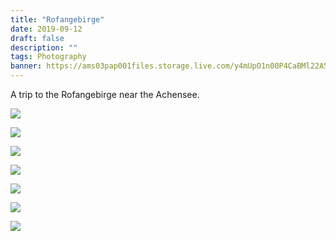 ```yaml
---
title: "Rofangebirge"
date: 2019-09-12
draft: false
description: ""
tags: Photography
banner: https://ams03pap001files.storage.live.com/y4mUpO1n00P4CaBMl22A5xgYfbe3--wJ5P5AH2SRy0BHz85L_pkxzeWWFFyvtvoharst23y_O0lbNb4zZCjoHc2zxPt97G_B5ahiA4bRbCUiux1-6Kg-rC9bq_4ZkyMEjri1ECq8JnlihRftILJdXr3cxolQwq-ziMKjfH4Q2auSXz-lr6HWwwY2-Fgr16cf9MC?width=5724&height=3816&cropmode=none
---
```


A trip to the Rofangebirge near the Achensee.

![](https://ams03pap001files.storage.live.com/y4mUpO1n00P4CaBMl22A5xgYfbe3--wJ5P5AH2SRy0BHz85L_pkxzeWWFFyvtvoharst23y_O0lbNb4zZCjoHc2zxPt97G_B5ahiA4bRbCUiux1-6Kg-rC9bq_4ZkyMEjri1ECq8JnlihRftILJdXr3cxolQwq-ziMKjfH4Q2auSXz-lr6HWwwY2-Fgr16cf9MC?width=5724&height=3816&cropmode=none)

![](https://ams03pap001files.storage.live.com/y4mCuJcmIk6g3-GO9J20hymF0g1MjHFQcz--Vx0XgyW4b0Ey54CgPQOOH6cmV1tcVCEdmuN2TkAoRTpT8k_p-o5QgEgHcDyPFG10OWnOaszOF_rjSZed78irTRkBf2n-iI8-P5cAt9BKeHK-Y4u_b0_ebUzMwfm7Mt_bgBBA4DPWxuzyFoVRRHKHzOd6RcD6tdq?width=3989&height=5983&cropmode=none)

![](https://ams03pap001files.storage.live.com/y4mzJQH-41zj577oji1GjNcjVs4_GL3H-2CBiP_4c58vaIBfZ7h6H1WpRc2ERhsAkXoKp1Skim9GgX-GAYiD-WGtvt5FGkPbPr8C4NDIr0Aw6CiQBI7sUgF3aurgrqQ6WvKBJ40AT_OhyoAB_38RIuWTtez3MlhHqzSMbAUlAVLWa2_K6gNGpYM3u4O9GLKuyut?width=3809&height=5713&cropmode=none)

![](https://ams03pap001files.storage.live.com/y4mLZthhbqwaic4OqPFh9jDVggrMKen4A8LUqbtTq-ukCMwCJpfN0A6zNADL6QYEVO6pQj3s9BUAJIoeGwTg5-LkkEaZpgl4nxV2tbjrskYjZ5vWY45tg6Rn-Vz4oaLLesHl30ZExjcE9oe28LApUG25FqtyZiEz7ndPb8wK8Nm4HGtcFZBVDuH5V6Prg_KbgSN?width=6000&height=4000&cropmode=none)

![](https://ams03pap001files.storage.live.com/y4mffGnTyZZGfYIwMS3VXf8oXLeDTRlo3rHeeThuVT9Fs6HoUw-ZMoOMKangVrqa20izYlfcypj2gZ4_GE6XFL-OTNHbbX5bGIRzwBuKnIb0wZazYRSM6ROjFQkKi4ZgB192S1seps_D7bbx9TX3NfPUEwzcKrKhTLNcDVntgNTyGtdHI-jnCGQoDvIERZ66poP?width=3782&height=5673&cropmode=none)

![](https://ams03pap001files.storage.live.com/y4m7tHgESKiToKufn9oLqZosZwSR7mgWFr6zuzH0xvs4sa-39-nlitrEfKEvVU9fozg9Gv0SfjYBr8VXDSZkBjbkhrbQGk7_T7g_uTprPCXdu9AZqzQDIsFZl1QhFzzLqG1YIAnyHTpccTh40fgT-7VCWUvnHt2cKL0YP2UTcqaN5AYW_6Jj8X0bQaIXF0jdeG6?width=6000&height=4000&cropmode=none)

![](https://ams03pap001files.storage.live.com/y4mOaZxrIBrMZsQH7uxIqlJMCIsDeVSCdMs2j01WRZKueItGMZeomASvhaB-za9YtZmHEi-atjWHvOd-Ah4emiqXOKql0nHxH909QpGwFJNxNQf0w7RXgsvMWrfybVvWPTsViR0eNy4EgLfJFAVEY1dCVq97UCDvD75TSxHuMfFSOOxwp2dXZz67ncj2GC3tio0?width=6000&height=4000&cropmode=none)
